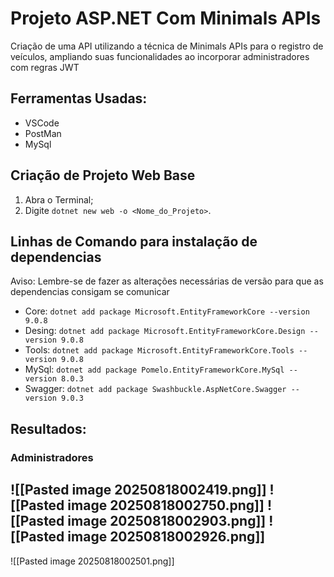 # Projeto ASP.NET Com Minimals APIs

Criação de uma API utilizando a técnica de Minimals APIs para o registro de veículos, ampliando suas funcionalidades ao incorporar administradores com regras JWT

## Ferramentas Usadas:

- VSCode
- PostMan
- MySql

## Criação de Projeto Web Base

1. Abra o Terminal;
2. Digite `dotnet new web -o <Nome_do_Projeto>`.

## Linhas de Comando para instalação de dependencias

Aviso: Lembre-se de fazer as alterações necessárias de versão para que as dependencias consigam se comunicar

- Core: `dotnet add package Microsoft.EntityFrameworkCore --version 9.0.8`
- Desing: ``dotnet add package Microsoft.EntityFrameworkCore.Design --version 9.0.8``
- Tools: `dotnet add package Microsoft.EntityFrameworkCore.Tools --version 9.0.8`
- MySql: `dotnet add package Pomelo.EntityFrameworkCore.MySql --version 8.0.3`
- Swagger: ``dotnet add package Swashbuckle.AspNetCore.Swagger --version 9.0.3``

## Resultados:

### Administradores

![[Pasted image 20250818002419.png]]
![[Pasted image 20250818002750.png]]
![[Pasted image 20250818002903.png]]
![[Pasted image 20250818002926.png]]
--- 

![[Pasted image 20250818002501.png]]


